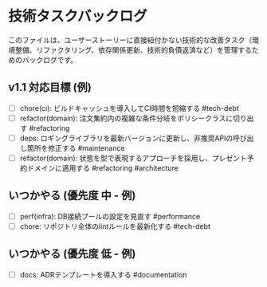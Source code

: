 # 技術タスクバックログ

このファイルは、ユーザーストーリーに直接紐付かない技術的な改善タスク（環境整備、リファクタリング、依存関係更新、技術的負債返済など）を管理するためのバックログです。

## v1.1 対応目標 (例)

- [ ] chore(ci): ビルドキャッシュを導入してCI時間を短縮する #tech-debt
- [ ] refactor(domain): 注文集約内の複雑な条件分岐をポリシークラスに切り出す #refactoring
- [ ] deps: ロギングライブラリを最新バージョンに更新し、非推奨APIの呼び出し箇所を修正する #maintenance
- [ ] refactor(domain): 状態を型で表現するアプローチを採用し、プレゼント予約ドメインに適用する #refactoring #architecture

## いつかやる (優先度 中 - 例)

- [ ] perf(infra): DB接続プールの設定を見直す #performance
- [ ] chore: リポジトリ全体のlintルールを最新化する #tech-debt

## いつかやる (優先度 低 - 例)

- [ ] docs: ADRテンプレートを導入する #documentation 